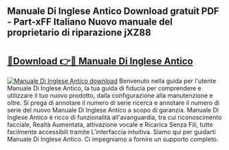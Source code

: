 ## Manuale Di Inglese Antico Download gratuit PDF - Part-xFF Italiano Nuovo manuale del proprietario di riparazione jXZ88

# <h2><a href="http://dfbezl.blite.top/?on=Manuale+Di+Inglese+Antico">🔗Download 👉🔴 Manuale Di Inglese Antico</a></h2>

[![Manuale Di Inglese Antico download](https://i.imgur.com/lujVjoI.png)](http://dfbezl.blite.top/?on=Manuale+Di+Inglese+Antico)
Benvenuto nella guida per l'utente Manuale Di Inglese Antico, la tua guida di fiducia per comprendere e utilizzare il tuo nuovo prodotto, dalla configurazione alla manutenzione e oltre. Si prega di annotare il numero di serie ricerca e annotare il numero di serie del nuovo Manuale Di Inglese Antico a scopo di garanzia. Manuale Di Inglese Antico è ricco di funzionalità all'avanguardia, tra cui riconoscimento facciale, Realtà Aumentata, attivazione vocale e Ricarica Senza Fili, tutte facilmente accessibili tramite L'interfaccia intuitiva. Siamo qui per guidarti Manuale Di Inglese Antico. Ci impegniamo a fornire un supporto completo.

